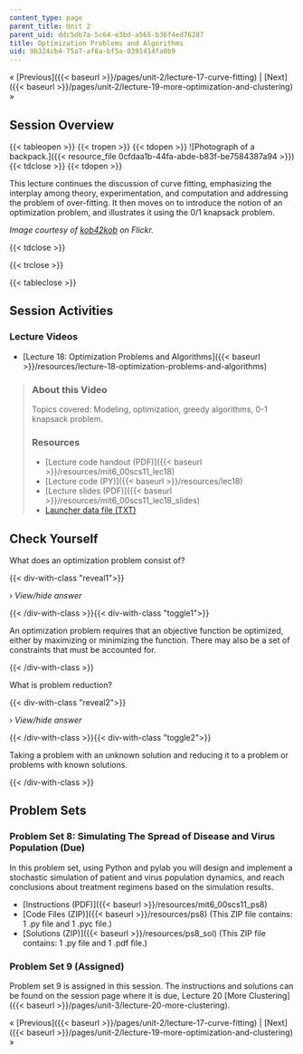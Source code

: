 ```yaml
---
content_type: page
parent_title: Unit 2
parent_uid: ddc5db7a-5c64-e3bd-a565-b36f4ed76287
title: Optimization Problems and Algorithms
uid: 9b324cb4-75a7-af8a-bf5a-0391414fa0b9
---
```


« [Previous]({{< baseurl >}}/pages/unit-2/lecture-17-curve-fitting) | [Next]({{< baseurl >}}/pages/unit-2/lecture-19-more-optimization-and-clustering) »

Session Overview
----------------

{{< tableopen >}}
{{< tropen >}}
{{< tdopen >}}
![Photograph of a backpack.]({{< resource_file 0cfdaa1b-44fa-abde-b83f-be7584387a94 >}})
{{< tdclose >}}
{{< tdopen >}}


This lecture continues the discussion of curve fitting, emphasizing the interplay among theory, experimentation, and computation and addressing the problem of over-fitting. It then moves on to introduce the notion of an optimization problem, and illustrates it using the 0/1 knapsack problem.

_Image courtesy of [kob42kob](http://www.flickr.com/photos/kob42kob/52185287/) on Flickr._


{{< tdclose >}}

{{< trclose >}}

{{< tableclose >}}

Session Activities
------------------

### Lecture Videos

*   [Lecture 18: Optimization Problems and Algorithms]({{< baseurl >}}/resources/lecture-18-optimization-problems-and-algorithms)

> ### About this Video
> 
> Topics covered: Modeling, optimization, greedy algorithms, 0-1 knapsack problem.
> 
> ### Resources
> 
> *   [Lecture code handout (PDF)]({{< baseurl >}}/resources/mit6_00scs11_lec18)
> *   [Lecture code (PY)]({{< baseurl >}}/resources/lec18)
> *   [Lecture slides (PDF)]({{< baseurl >}}/resources/mit6_00scs11_lec18_slides)
> *   [Launcher data file (TXT)](./resolveuid/2b18b8ac90c5566531bd05e327eaebea)

Check Yourself
--------------

What does an optimization problem consist of?

{{< div-with-class "reveal1">}}

› _View/hide answer_

{{< /div-with-class >}}{{< div-with-class "toggle1">}}

An optimization problem requires that an objective function be optimized, either by maximizing or minimizing the function. There may also be a set of constraints that must be accounted for.

{{< /div-with-class >}}

What is problem reduction?

{{< div-with-class "reveal2">}}

› _View/hide answer_

{{< /div-with-class >}}{{< div-with-class "toggle2">}}

Taking a problem with an unknown solution and reducing it to a problem or problems with known solutions.

{{< /div-with-class >}}

Problem Sets
------------

### Problem Set 8: Simulating The Spread of Disease and Virus Population (Due)

In this problem set, using Python and pylab you will design and implement a stochastic simulation of patient and virus population dynamics, and reach conclusions about treatment regimens based on the simulation results.

*   [Instructions (PDF)]({{< baseurl >}}/resources/mit6_00scs11_ps8)
*   [Code Files (ZIP)]({{< baseurl >}}/resources/ps8) (This ZIP file contains: 1 .py file and 1 .pyc file.)
*   [Solutions (ZIP)]({{< baseurl >}}/resources/ps8_sol) (This ZIP file contains: 1 .py file and 1 .pdf file.)

### Problem Set 9 (Assigned)

Problem set 9 is assigned in this session. The instructions and solutions can be found on the session page where it is due, Lecture 20 [More Clustering]({{< baseurl >}}/pages/unit-3/lecture-20-more-clustering).

« [Previous]({{< baseurl >}}/pages/unit-2/lecture-17-curve-fitting) | [Next]({{< baseurl >}}/pages/unit-2/lecture-19-more-optimization-and-clustering) »